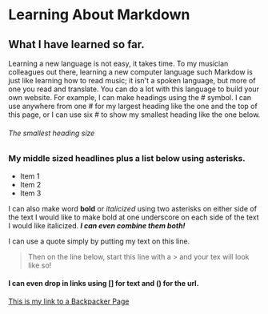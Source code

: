 # Learning About Markdown

## What I have learned so far.
Learning a new language is not easy, it takes time. To my musician colleagues out there, learning a new computer language such Markdow is just like learning how to read music; it isn't a spoken language, but more of one you read and translate. You can do a lot with this language to build your own website. For example, I can make headings using the # symbol. I can use anywhere from one # for my largest heading like the one and the top of this page, or I can use six # to show my smallest heading like the one below.
###### The smallest heading size

### My middle sized headlines plus a list below using asterisks.
* Item 1
* Item 2
* Item 3

I can also make word **bold** or _italicized_ using two asterisks on either side of the text I would like to make bold at one underscore on each side of the text I would like italicized. **_I can even combine them both!_**

I can use a quote simply by putting my text on this line.
> Then on the line below, start this line with a > and your tex will look like so!


#### I can even drop in links using [] for text and () for the url.
[This is my link to a Backpacker Page](https://www.backcountry.com)
